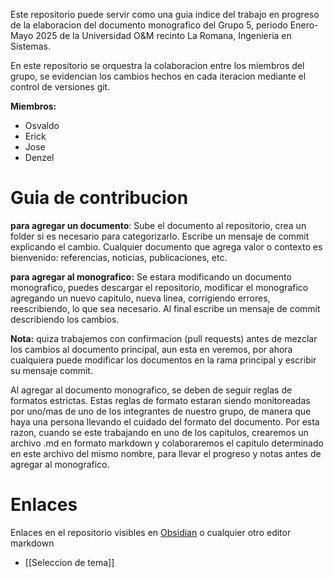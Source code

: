 Este repositorio puede servir como una guia indice del trabajo en progreso de la elaboracion del documento monografico del Grupo 5, periodo Enero-Mayo 2025 de la Universidad O&M recinto La Romana, Ingenieria en Sistemas.

En este repositorio se orquestra la colaboracion entre los miembros del grupo, se evidencian los cambios hechos en cada iteracion mediante el control de versiones git.

**Miembros:**
- Osvaldo
- Erick
- Jose
- Denzel
# Guia de contribucion

**para agregar un documento**: Sube el documento al repositorio, crea un folder si es necesario para categorizarlo. Escribe un mensaje de commit explicando el cambio. Cualquier documento que agrega valor o contexto es bienvenido: referencias, noticias, publicaciones, etc.

**para agregar al monografico:** Se estara modificando un documento monografico, puedes descargar el repositorio, modificar el monografico agregando un nuevo capitulo, nueva linea, corrigiendo errores, reescribiendo, lo que sea necesario. Al final escribe un mensaje de commit describiendo los cambios. 

**Nota:** quiza trabajemos con confirmacion (pull requests) antes de mezclar los cambios al documento principal, aun esta en veremos, por ahora cualquiera puede modificar los documentos en la rama principal y escribir su mensaje commit.

Al agregar al documento monografico, se deben de seguir reglas de formatos estrictas. Estas reglas de formato estaran siendo monitoreadas por uno/mas de uno de los integrantes de nuestro grupo, de manera que haya una persona llevando el cuidado del formato del documento. Por esta razon, cuando se este trabajando en uno de los capitulos, crearemos un archivo .md en formato markdown y colaboraremos el capitulo determinado en este archivo del mismo nombre,  para llevar el progreso y notas antes de agregar al monografico.
# Enlaces 
Enlaces en el repositorio visibles en [Obsidian](https://obsidian.md/) o cualquier otro editor markdown
- [[Seleccion de tema]]